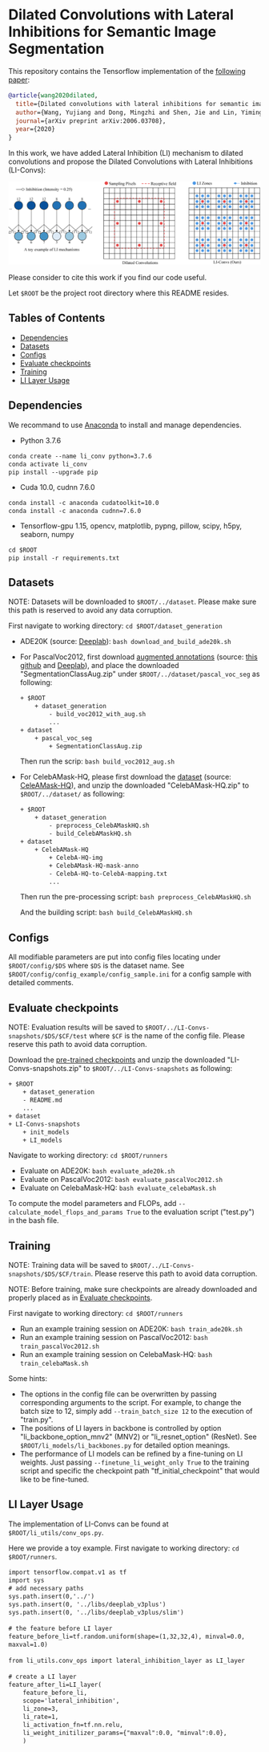 # Dilated Convolutions with Lateral Inhibitions for Semantic Image Segmentation

This repository contains the Tensorflow implementation of the [following paper](https://arxiv.org/abs/2006.03708):
```bibtex
@article{wang2020dilated,
  title={Dilated convolutions with lateral inhibitions for semantic image segmentation},
  author={Wang, Yujiang and Dong, Mingzhi and Shen, Jie and Lin, Yiming and Pantic, Maja},
  journal={arXiv preprint arXiv:2006.03708},
  year={2020}
}
```

In this work, we have added Lateral Inhibition (LI) mechanism to dilated convolutions and propose the Dilated Convolutions with Lateral Inhibitions (LI-Convs):

![plot](./docs/method.png)

Please consider to cite this work if you find our code useful.

Let `$ROOT` be the project root directory where this README resides.

## Tables of Contents

* [Dependencies](#dependencies)
* [Datasets](#datasets)
* [Configs](#configs)
* [Evaluate checkpoints](#evaluate-checkpoints)
* [Training](#training)
* [LI Layer Usage](#li-layer-usage)

## Dependencies 

We recommand to use [Anaconda](https://www.anaconda.com/) to install and manage dependencies.

* Python 3.7.6 
```
conda create --name li_conv python=3.7.6
conda activate li_conv
pip install --upgrade pip
```
* Cuda 10.0, cudnn 7.6.0
```
conda install -c anaconda cudatoolkit=10.0
conda install -c anaconda cudnn=7.6.0
```

* Tensorflow-gpu 1.15, opencv, matplotlib, pypng, pillow, scipy, h5py, seaborn, numpy
```
cd $ROOT
pip install -r requirements.txt
```

## Datasets

NOTE: Datasets will be downloaded to `$ROOT/../dataset`. Please make sure this path is reserved to avoid any data corruption.

First navigate to working directory: ```cd $ROOT/dataset_generation```

* ADE20K (source: [Deeplab](https://github.com/tensorflow/models/tree/master/research/deeplab)): ```bash download_and_build_ade20k.sh```

* For PascalVoc2012, first download [augmented annotations](https://www.dropbox.com/s/oeu149j8qtbs1x0/SegmentationClassAug.zip?dl=0) 
(source: [this github](https://github.com/DrSleep/tensorflow-deeplab-resnet) and [Deeplab](https://github.com/tensorflow/models/tree/master/research/deeplab)), and place the downloaded "SegmentationClassAug.zip" under `$ROOT/../dataset/pascal_voc_seg` as following:
    ```
    + $ROOT
        + dataset_generation
            - build_voc2012_with_aug.sh
            ...
    + dataset
        + pascal_voc_seg
            + SegmentationClassAug.zip
    ```
  Then run the scrip: ```bash build_voc2012_aug.sh```
  
* For CelebAMask-HQ, please first download the [dataset](https://drive.google.com/open?id=1badu11NqxGf6qM3PTTooQDJvQbejgbTv) (source: [CeleAMask-HQ](https://github.com/switchablenorms/CelebAMask-HQ)), and unzip the downloaded "CelebAMask-HQ.zip" to `$ROOT/../dataset/` as following:
    ```
    + $ROOT
        + dataset_generation
            - preprocess_CelebAMaskHQ.sh
            - build_CelebAMaskHQ.sh
    + dataset
        + CelebAMask-HQ
            + CelebA-HQ-img
            + CelebAMask-HQ-mask-anno
            - CelebA-HQ-to-CelebA-mapping.txt
            ...
    ```
    Then run the pre-processing script: ```bash preprocess_CelebAMaskHQ.sh```
    
    And the building script: ```bash build_CelebAMaskHQ.sh```
    
## Configs
All modifiable parameters are put into config files locating under `$ROOT/config/$DS` where `$DS` is the dataset name. See `$ROOT/config/config_example/config_sample.ini` for a config sample with detailed comments. 
    
## Evaluate checkpoints

NOTE: Evaluation results will be saved to `$ROOT/../LI-Convs-snapshots/$DS/$CF/test` where `$CF` is the name of the config file. Please reserve this path to avoid data corruption.


Download the [pre-trained checkpoints](https://drive.google.com/file/d/1qZP4XpAlTQegM1SQ7uDeN-L0byIIXiyF/view?usp=sharing) and unzip the downloaded "LI-Convs-snapshots.zip" to `$ROOT/../LI-Convs-snapshots` as following: 
```
+ $ROOT
    + dataset_generation
    - README.md
    ...
+ dataset
+ LI-Convs-snapshots
    + init_models
    + LI_models
```

Navigate to working directory: ```cd $ROOT/runners```
* Evaluate on ADE20K: ```bash evaluate_ade20k.sh```
* Evaluate on PascalVoc2012: ```bash evaluate_pascalVoc2012.sh```
* Evaluate on CelebaMask-HQ: ```bash evaluate_celebaMask.sh```

To compute the model parameters and FLOPs, add `--calculate_model_flops_and_params True` to the evaluation script ("test.py") in the bash file.

## Training

NOTE: Training data will be saved to `$ROOT/../LI-Convs-snapshots/$DS/$CF/train`. Please reserve this path to avoid data corruption.

NOTE: Before training, make sure checkpoints are already downloaded and properly placed as in [Evaluate checkpoints](#evaluate-checkpoints).

First navigate to working directory: ```cd $ROOT/runners```
* Run an example training session on ADE20K: ```bash train_ade20k.sh```
* Run an example training session on PascalVoc2012: ```bash train_pascalVoc2012.sh```
* Run an example training session on CelebaMask-HQ: ```bash train_celebaMask.sh```

Some hints:
* The options in the config file can be overwritten by passing corresponding arguments to the script. For example, to change the batch size to 12, simply add `--train_batch_size 12` to the execution of "train.py".
* The positions of LI layers in backbone is controlled by option "li_backbone_option_mnv2" (MNV2) or "li_resnet_option" (ResNet). See `$ROOT/li_models/li_backbones.py` for detailed option meanings.
* The performance of LI models can be refined by a fine-tuning on LI weights. Just passing `--finetune_li_weight_only True` to the training script and specific the checkpoint path "tf_initial_checkpoint" that would like to be fine-tuned.

## LI Layer Usage
The implementation of LI-Convs can be found at `$ROOT/li_utils/conv_ops.py`. 

Here we provide a toy example. First navigate to working directory: `cd $ROOT/runners`. 
```
import tensorflow.compat.v1 as tf
import sys
# add necessary paths
sys.path.insert(0,'../')
sys.path.insert(0, '../libs/deeplab_v3plus')
sys.path.insert(0, '../libs/deeplab_v3plus/slim')

# the feature before LI layer
feature_before_li=tf.random.uniform(shape=(1,32,32,4), minval=0.0, maxval=1.0)

from li_utils.conv_ops import lateral_inhibition_layer as LI_layer

# create a LI layer
feature_after_li=LI_layer(
    feature_before_li,
    scope='lateral_inhibition',
    li_zone=3,
    li_rate=1,
    li_activation_fn=tf.nn.relu,
    li_weight_initilizer_params={"maxval":0.0, "minval":0.0},
    )
```
 

